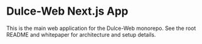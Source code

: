 # Dulce-Web Next.js App

This is the main web application for the Dulce-Web monorepo. See the root README and whitepaper for architecture and setup details.
